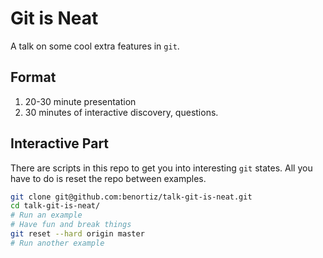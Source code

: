 # Git is Neat
A talk on some cool extra features in `git`.

## Format
1. 20-30 minute presentation
1. 30 minutes of interactive discovery, questions.

## Interactive Part
There are scripts in this repo to get you into interesting `git` states. All you
have to do is reset the repo between examples.

```bash
git clone git@github.com:benortiz/talk-git-is-neat.git
cd talk-git-is-neat/
# Run an example
# Have fun and break things
git reset --hard origin master
# Run another example
```
